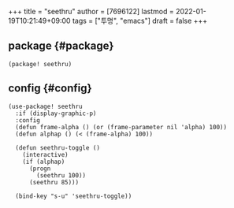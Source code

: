 +++
title = "seethru"
author = [7696122]
lastmod = 2022-01-19T10:21:49+09:00
tags = ["투명", "emacs"]
draft = false
+++

## package {#package}

```elisp
(package! seethru)
```


## config {#config}

```elisp
(use-package! seethru
  :if (display-graphic-p)
  :config
  (defun frame-alpha () (or (frame-parameter nil 'alpha) 100))
  (defun alphap () (< (frame-alpha) 100))

  (defun seethru-toggle ()
    (interactive)
    (if (alphap)
      (progn
        (seethru 100))
      (seethru 85)))

  (bind-key "s-u" 'seethru-toggle))
```
